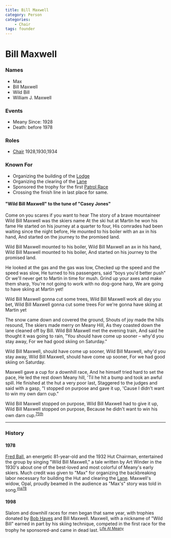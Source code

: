 ```yaml
---
title: Bill Maxwell
category: Person
categories:
    - Chair
tags: founder
---
```

# Bill Maxwell
### Names
- Max
- Bill Maxwell
- Wild Bill
- William J. Maxwell

### Events
- Meany Since: 1928
- Death: before 1978

### Roles
- [Chair](Chair) 1928,1930,1934

### Known For
- Organizing the building of the [Lodge](Lodge)
- Organizing the clearing of the [Lane](Lane)
- Sponsored the trophy for the first [Patrol Race](Patrol-Race)
- Crossing the finish line in last place for same.

#### "Wild Bill Maxwell" to the tune of "Casey Jones"

Come on you scares if you want to hear
The story of a brave mountaineer
Wild Bill Maxwell was the skiers name
At the ski hut at Martin he won his fame
He started on his journey at a quarter to four,
His comrades had been waiting since the night before,
He mounted to his boiler with an ax in his hand,
And started on the journey to the promised land.

Wild Bill Maxwell mounted to his boiler,
Wild Bill Maxwell an ax in his hand,
Wild Bill Maxwell mounted to his boiler,
And started on his journey to the promised land.

He looked at the gas and the gas was low,
Checked up the speed and the speed was slow,
He turned to his passengers, said "boys you'd better push"
Or we'll never get to Martin in time for mush.
Grind up your axes and make them sharp,
You're not going to work with no dog-gone harp,
We are going to have skiing at Martin yet!

Wild Bill Maxwell gonna cut some trees,
Wild Bill Maxwell  work all day you bet,
Wild Bill Maxwell  gonna cut some trees
For we're gonna have skiing at Martin yet

The snow came down and covered the ground,
Shouts of joy made the hills resound,
The skiers made merry on Meany Hill,
As they coasted down the lane cleaned off by Bill.
Wild Bill Maxwell met the evening train,
And said he thought it was going to rain,
"You should have come up sooner – why'd you stay away,
For we had good skiing on Saturday."

Wild Bill Maxwell, should have come up sooner,
Wild Bill Maxwell, why'd you stay away,
Wild Bill Maxwell, should have come up sooner,
For we had good skiing on Saturday.

Maxwell gave a cup for a downhill race,
And he himself tried hard to set the pace,
He led the rest down Meany hill,
'Til he hit a bump and took an awful spill.
He finished at the hut a very poor last,
Staggered to the judges and said with a gasp,
"I stopped on purpose and gave it up,
'Cause I didn't want to win my own darn cup."

Wild Bill Maxwell stopped on purpose,
Wild Bill Maxwell had to give it up,
Wild Bill Maxwell stopped on purpose,
Because he didn't want to win his own darn cup.<sup>[75th][]</sup>

---
### History
#### 1978

[Fred Ball](Fred-Ball), an energetic 81-year-old and the 1932 Hut Chairman, entertained the group by singing "Wild Bill Maxwell," a tale written by Art Winder in the 1930's about one of the best-loved and most colorful of Meany's early skiers. Much credit was given to "Max" for organizing the backbreaking labor necessary for building the Hut and clearing the [Lane](Lane). Maxwell's widow, Opal, proudly beamed in the audience as "Max's" story was told in song.<sup>[ma78][]</sup>

#### 1998

Slalom and downhill races for men began that same year, with trophies donated by [Bob Hayes](Robert-Hayes) and Bill Maxwell. Maxwell, with a nickname of "Wild Bill" earned in part by his skiing technique, competed in the first race for the trophy he sponsored-and came in dead last. <sup>[Life At Meany][life]</sup>


[75th]: Anniversary#75th
[life]: Life-At-Meany-Ski-Hut
[ma78]: Mountaineer-Annual#1978
